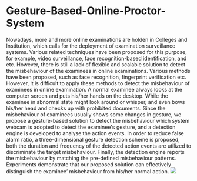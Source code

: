 # Gesture-Based-Online-Proctor-System
Nowadays, more and more online examinations are holden in Colleges and Institution, which calls for the deployment of examination surveillance systems. Various related techniques have been proposed for this purpose, for example, video surveillance, face recognition-based identification, and etc. 
However, there is still a lack of flexible and scalable solution to detect the misbehaviour of the examinees in online examinations. Various methods have been proposed, such as face recognition, fingerprint verification etc. However, it is difficult to apply these methods to detect the misbehaviour of examinees in online examination. A normal examinee always looks at the computer screen and puts his/her hands on the desktop. While the examinee in abnormal state might look around or whisper, and even bows his/her head and checks up with prohibited documents. 
Since the misbehaviour of examinees usually shows some changes in gesture, we propose a gesture-based solution to detect the misbehaviour which system webcam is adopted to detect the examinee's gesture, and a detection engine is developed to analyse the action events. In order to reduce false alarm ratio, a three-dimensional gesture detection scheme is proposed, both the duration and frequency of the detected action events are utilized to discriminate the target misbehaviour. 
Finally, the detection engine reports the misbehaviour by matching the pre-defined misbehaviour patterns. Experiments demonstrate that our proposed solution can effectively distinguish the examinee’ misbehaviour from his/her normal action. 
<a href='https://www.linkpicture.com/view.php?img=LPic615be5587c333508442535'><img src='https://www.linkpicture.com/q/file-manager.png' type='image'></a>
